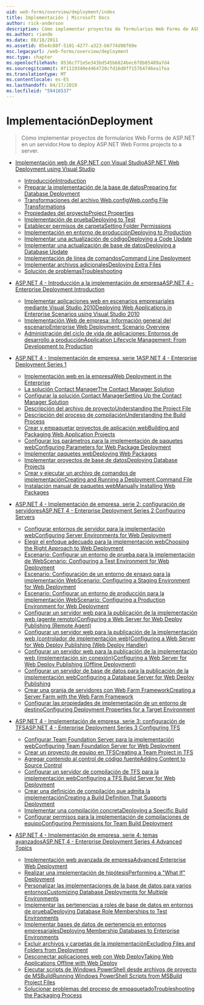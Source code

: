```yaml
---
uid: web-forms/overview/deployment/index
title: Implementación | Microsoft Docs
author: rick-anderson
description: Cómo implementar proyectos de formularios Web Forms de ASP.NET en un servidor.
ms.author: riande
ms.date: 08/18/2011
ms.assetid: 05e4c88f-5101-4277-a323-b6774d98f69e
msc.legacyurl: /web-forms/overview/deployment
msc.type: chapter
ms.openlocfilehash: 8536c771e5e343bd545b6824bec6f8b85489a7d4
ms.sourcegitcommit: 0f1119340e4464720cfd16d0ff15764746ea1fea
ms.translationtype: MT
ms.contentlocale: es-ES
ms.lasthandoff: 04/17/2019
ms.locfileid: "59416537"
---
```

# <a name="deployment"></a><span data-ttu-id="7c57b-103">Implementación</span><span class="sxs-lookup"><span data-stu-id="7c57b-103">Deployment</span></span>

> <span data-ttu-id="7c57b-104">Cómo implementar proyectos de formularios Web Forms de ASP.NET en un servidor.</span><span class="sxs-lookup"><span data-stu-id="7c57b-104">How to deploy ASP.NET Web Forms projects to a server.</span></span>


- [<span data-ttu-id="7c57b-105">Implementación web de ASP.NET con Visual Studio</span><span class="sxs-lookup"><span data-stu-id="7c57b-105">ASP.NET Web Deployment using Visual Studio</span></span>](visual-studio-web-deployment/index.md)

    - [<span data-ttu-id="7c57b-106">Introducción</span><span class="sxs-lookup"><span data-stu-id="7c57b-106">Introduction</span></span>](visual-studio-web-deployment/introduction.md)
    - [<span data-ttu-id="7c57b-107">Preparar la implementación de la base de datos</span><span class="sxs-lookup"><span data-stu-id="7c57b-107">Preparing for Database Deployment</span></span>](visual-studio-web-deployment/preparing-databases.md)
    - [<span data-ttu-id="7c57b-108">Transformaciones del archivo Web.config</span><span class="sxs-lookup"><span data-stu-id="7c57b-108">Web.config File Transformations</span></span>](visual-studio-web-deployment/web-config-transformations.md)
    - [<span data-ttu-id="7c57b-109">Propiedades del proyecto</span><span class="sxs-lookup"><span data-stu-id="7c57b-109">Project Properties</span></span>](visual-studio-web-deployment/project-properties.md)
    - [<span data-ttu-id="7c57b-110">Implementación de prueba</span><span class="sxs-lookup"><span data-stu-id="7c57b-110">Deploying to Test</span></span>](visual-studio-web-deployment/deploying-to-iis.md)
    - [<span data-ttu-id="7c57b-111">Establecer permisos de carpeta</span><span class="sxs-lookup"><span data-stu-id="7c57b-111">Setting Folder Permissions</span></span>](visual-studio-web-deployment/setting-folder-permissions.md)
    - [<span data-ttu-id="7c57b-112">Implementación en entorno de producción</span><span class="sxs-lookup"><span data-stu-id="7c57b-112">Deploying to Production</span></span>](visual-studio-web-deployment/deploying-to-production.md)
    - [<span data-ttu-id="7c57b-113">Implementar una actualización de código</span><span class="sxs-lookup"><span data-stu-id="7c57b-113">Deploying a Code Update</span></span>](visual-studio-web-deployment/deploying-a-code-update.md)
    - [<span data-ttu-id="7c57b-114">Implementar una actualización de base de datos</span><span class="sxs-lookup"><span data-stu-id="7c57b-114">Deploying a Database Update</span></span>](visual-studio-web-deployment/deploying-a-database-update.md)
    - [<span data-ttu-id="7c57b-115">Implementación de línea de comandos</span><span class="sxs-lookup"><span data-stu-id="7c57b-115">Command Line Deployment</span></span>](visual-studio-web-deployment/command-line-deployment.md)
    - [<span data-ttu-id="7c57b-116">Implementar archivos adicionales</span><span class="sxs-lookup"><span data-stu-id="7c57b-116">Deploying Extra Files</span></span>](visual-studio-web-deployment/deploying-extra-files.md)
    - [<span data-ttu-id="7c57b-117">Solución de problemas</span><span class="sxs-lookup"><span data-stu-id="7c57b-117">Troubleshooting</span></span>](visual-studio-web-deployment/troubleshooting.md)
- [<span data-ttu-id="7c57b-118">ASP.NET 4 - Introducción a la implementación de empresa</span><span class="sxs-lookup"><span data-stu-id="7c57b-118">ASP.NET 4 - Enterprise Deployment Introduction</span></span>](deploying-web-applications-in-enterprise-scenarios/index.md)

    - [<span data-ttu-id="7c57b-119">Implementar aplicaciones web en escenarios empresariales mediante Visual Studio 2010</span><span class="sxs-lookup"><span data-stu-id="7c57b-119">Deploying Web Applications in Enterprise Scenarios using Visual Studio 2010</span></span>](deploying-web-applications-in-enterprise-scenarios/deploying-web-applications-in-enterprise-scenarios.md)
    - [<span data-ttu-id="7c57b-120">Implementación Web de empresa: Información general del escenario</span><span class="sxs-lookup"><span data-stu-id="7c57b-120">Enterprise Web Deployment: Scenario Overview</span></span>](deploying-web-applications-in-enterprise-scenarios/enterprise-web-deployment-scenario-overview.md)
    - [<span data-ttu-id="7c57b-121">Administración del ciclo de vida de aplicaciones: Entornos de desarrollo a producción</span><span class="sxs-lookup"><span data-stu-id="7c57b-121">Application Lifecycle Management: From Development to Production</span></span>](deploying-web-applications-in-enterprise-scenarios/application-lifecycle-management-from-development-to-production.md)
- [<span data-ttu-id="7c57b-122">ASP.NET 4 - Implementación de empresa, serie 1</span><span class="sxs-lookup"><span data-stu-id="7c57b-122">ASP.NET 4 - Enterprise Deployment Series 1</span></span>](web-deployment-in-the-enterprise/index.md)

    - [<span data-ttu-id="7c57b-123">Implementación web en la empresa</span><span class="sxs-lookup"><span data-stu-id="7c57b-123">Web Deployment in the Enterprise</span></span>](web-deployment-in-the-enterprise/web-deployment-in-the-enterprise.md)
    - [<span data-ttu-id="7c57b-124">La solución Contact Manager</span><span class="sxs-lookup"><span data-stu-id="7c57b-124">The Contact Manager Solution</span></span>](web-deployment-in-the-enterprise/the-contact-manager-solution.md)
    - [<span data-ttu-id="7c57b-125">Configurar la solución Contact Manager</span><span class="sxs-lookup"><span data-stu-id="7c57b-125">Setting Up the Contact Manager Solution</span></span>](web-deployment-in-the-enterprise/setting-up-the-contact-manager-solution.md)
    - [<span data-ttu-id="7c57b-126">Descripción del archivo de proyecto</span><span class="sxs-lookup"><span data-stu-id="7c57b-126">Understanding the Project File</span></span>](web-deployment-in-the-enterprise/understanding-the-project-file.md)
    - [<span data-ttu-id="7c57b-127">Descripción del proceso de compilación</span><span class="sxs-lookup"><span data-stu-id="7c57b-127">Understanding the Build Process</span></span>](web-deployment-in-the-enterprise/understanding-the-build-process.md)
    - [<span data-ttu-id="7c57b-128">Crear y empaquetar proyectos de aplicación web</span><span class="sxs-lookup"><span data-stu-id="7c57b-128">Building and Packaging Web Application Projects</span></span>](web-deployment-in-the-enterprise/building-and-packaging-web-application-projects.md)
    - [<span data-ttu-id="7c57b-129">Configurar los parámetros para la implementación de paquetes web</span><span class="sxs-lookup"><span data-stu-id="7c57b-129">Configuring Parameters for Web Package Deployment</span></span>](web-deployment-in-the-enterprise/configuring-parameters-for-web-package-deployment.md)
    - [<span data-ttu-id="7c57b-130">Implementar paquetes web</span><span class="sxs-lookup"><span data-stu-id="7c57b-130">Deploying Web Packages</span></span>](web-deployment-in-the-enterprise/deploying-web-packages.md)
    - [<span data-ttu-id="7c57b-131">Implementar proyectos de base de datos</span><span class="sxs-lookup"><span data-stu-id="7c57b-131">Deploying Database Projects</span></span>](web-deployment-in-the-enterprise/deploying-database-projects.md)
    - [<span data-ttu-id="7c57b-132">Crear y ejecutar un archivo de comandos de implementación</span><span class="sxs-lookup"><span data-stu-id="7c57b-132">Creating and Running a Deployment Command File</span></span>](web-deployment-in-the-enterprise/creating-and-running-a-deployment-command-file.md)
    - [<span data-ttu-id="7c57b-133">Instalación manual de paquetes web</span><span class="sxs-lookup"><span data-stu-id="7c57b-133">Manually Installing Web Packages</span></span>](web-deployment-in-the-enterprise/manually-installing-web-packages.md)
- [<span data-ttu-id="7c57b-134">ASP.NET 4 - Implementación de empresa, serie 2: configuración de servidores</span><span class="sxs-lookup"><span data-stu-id="7c57b-134">ASP.NET 4 - Enterprise Deployment Series 2 Configuring Servers</span></span>](configuring-server-environments-for-web-deployment/index.md)

    - [<span data-ttu-id="7c57b-135">Configurar entornos de servidor para la implementación web</span><span class="sxs-lookup"><span data-stu-id="7c57b-135">Configuring Server Environments for Web Deployment</span></span>](configuring-server-environments-for-web-deployment/configuring-server-environments-for-web-deployment.md)
    - [<span data-ttu-id="7c57b-136">Elegir el enfoque adecuado para la implementación web</span><span class="sxs-lookup"><span data-stu-id="7c57b-136">Choosing the Right Approach to Web Deployment</span></span>](configuring-server-environments-for-web-deployment/choosing-the-right-approach-to-web-deployment.md)
    - [<span data-ttu-id="7c57b-137">Escenario: Configurar un entorno de prueba para la implementación de Web</span><span class="sxs-lookup"><span data-stu-id="7c57b-137">Scenario: Configuring a Test Environment for Web Deployment</span></span>](configuring-server-environments-for-web-deployment/scenario-configuring-a-test-environment-for-web-deployment.md)
    - [<span data-ttu-id="7c57b-138">Escenario: Configuración de un entorno de ensayo para la implementación Web</span><span class="sxs-lookup"><span data-stu-id="7c57b-138">Scenario: Configuring a Staging Environment for Web Deployment</span></span>](configuring-server-environments-for-web-deployment/scenario-configuring-a-staging-environment-for-web-deployment.md)
    - [<span data-ttu-id="7c57b-139">Escenario: Configurar un entorno de producción para la implementación Web</span><span class="sxs-lookup"><span data-stu-id="7c57b-139">Scenario: Configuring a Production Environment for Web Deployment</span></span>](configuring-server-environments-for-web-deployment/scenario-configuring-a-production-environment-for-web-deployment.md)
    - [<span data-ttu-id="7c57b-140">Configurar un servidor web para la publicación de la implementación web (agente remoto)</span><span class="sxs-lookup"><span data-stu-id="7c57b-140">Configuring a Web Server for Web Deploy Publishing (Remote Agent)</span></span>](configuring-server-environments-for-web-deployment/configuring-a-web-server-for-web-deploy-publishing-remote-agent.md)
    - [<span data-ttu-id="7c57b-141">Configurar un servidor web para la publicación de la implementación web (controlador de implementación web)</span><span class="sxs-lookup"><span data-stu-id="7c57b-141">Configuring a Web Server for Web Deploy Publishing (Web Deploy Handler)</span></span>](configuring-server-environments-for-web-deployment/configuring-a-web-server-for-web-deploy-publishing-web-deploy-handler.md)
    - [<span data-ttu-id="7c57b-142">Configurar un servidor web para la publicación de la implementación web (implementación sin conexión)</span><span class="sxs-lookup"><span data-stu-id="7c57b-142">Configuring a Web Server for Web Deploy Publishing (Offline Deployment)</span></span>](configuring-server-environments-for-web-deployment/configuring-a-web-server-for-web-deploy-publishing-offline-deployment.md)
    - [<span data-ttu-id="7c57b-143">Configurar un servidor de base de datos para la publicación de la implementación web</span><span class="sxs-lookup"><span data-stu-id="7c57b-143">Configuring a Database Server for Web Deploy Publishing</span></span>](configuring-server-environments-for-web-deployment/configuring-a-database-server-for-web-deploy-publishing.md)
    - [<span data-ttu-id="7c57b-144">Crear una granja de servidores con Web Farm Framework</span><span class="sxs-lookup"><span data-stu-id="7c57b-144">Creating a Server Farm with the Web Farm Framework</span></span>](configuring-server-environments-for-web-deployment/creating-a-server-farm-with-the-web-farm-framework.md)
    - [<span data-ttu-id="7c57b-145">Configurar las propiedades de implementación de un entorno de destino</span><span class="sxs-lookup"><span data-stu-id="7c57b-145">Configuring Deployment Properties for a Target Environment</span></span>](configuring-server-environments-for-web-deployment/configuring-deployment-properties-for-a-target-environment.md)
- [<span data-ttu-id="7c57b-146">ASP.NET 4 - Implementación de empresa, serie 3: configuración de TFS</span><span class="sxs-lookup"><span data-stu-id="7c57b-146">ASP.NET 4 - Enterprise Deployment Series 3 Configuring TFS</span></span>](configuring-team-foundation-server-for-web-deployment/index.md)

    - [<span data-ttu-id="7c57b-147">Configurar Team Foundation Server para la implementación web</span><span class="sxs-lookup"><span data-stu-id="7c57b-147">Configuring Team Foundation Server for Web Deployment</span></span>](configuring-team-foundation-server-for-web-deployment/configuring-team-foundation-server-for-web-deployment.md)
    - [<span data-ttu-id="7c57b-148">Crear un proyecto de equipo en TFS</span><span class="sxs-lookup"><span data-stu-id="7c57b-148">Creating a Team Project in TFS</span></span>](configuring-team-foundation-server-for-web-deployment/creating-a-team-project-in-tfs.md)
    - [<span data-ttu-id="7c57b-149">Agregar contenido al control de código fuente</span><span class="sxs-lookup"><span data-stu-id="7c57b-149">Adding Content to Source Control</span></span>](configuring-team-foundation-server-for-web-deployment/adding-content-to-source-control.md)
    - [<span data-ttu-id="7c57b-150">Configurar un servidor de compilación de TFS para la implementación web</span><span class="sxs-lookup"><span data-stu-id="7c57b-150">Configuring a TFS Build Server for Web Deployment</span></span>](configuring-team-foundation-server-for-web-deployment/configuring-a-tfs-build-server-for-web-deployment.md)
    - [<span data-ttu-id="7c57b-151">Crear una definición de compilación que admita la implementación</span><span class="sxs-lookup"><span data-stu-id="7c57b-151">Creating a Build Definition That Supports Deployment</span></span>](configuring-team-foundation-server-for-web-deployment/creating-a-build-definition-that-supports-deployment.md)
    - [<span data-ttu-id="7c57b-152">Implementar una compilación concreta</span><span class="sxs-lookup"><span data-stu-id="7c57b-152">Deploying a Specific Build</span></span>](configuring-team-foundation-server-for-web-deployment/deploying-a-specific-build.md)
    - [<span data-ttu-id="7c57b-153">Configurar permisos para la implementación de compilaciones de equipo</span><span class="sxs-lookup"><span data-stu-id="7c57b-153">Configuring Permissions for Team Build Deployment</span></span>](configuring-team-foundation-server-for-web-deployment/configuring-permissions-for-team-build-deployment.md)
- [<span data-ttu-id="7c57b-154">ASP.NET 4 - Implementación de empresa, serie 4: temas avanzados</span><span class="sxs-lookup"><span data-stu-id="7c57b-154">ASP.NET 4 - Enterprise Deployment Series 4 Advanced Topics</span></span>](advanced-enterprise-web-deployment/index.md)

    - [<span data-ttu-id="7c57b-155">Implementación web avanzada de empresa</span><span class="sxs-lookup"><span data-stu-id="7c57b-155">Advanced Enterprise Web Deployment</span></span>](advanced-enterprise-web-deployment/advanced-enterprise-web-deployment.md)
    - [<span data-ttu-id="7c57b-156">Realizar una implementación de hipótesis</span><span class="sxs-lookup"><span data-stu-id="7c57b-156">Performing a "What If" Deployment</span></span>](advanced-enterprise-web-deployment/performing-a-what-if-deployment.md)
    - [<span data-ttu-id="7c57b-157">Personalizar las implementaciones de la base de datos para varios entornos</span><span class="sxs-lookup"><span data-stu-id="7c57b-157">Customizing Database Deployments for Multiple Environments</span></span>](advanced-enterprise-web-deployment/customizing-database-deployments-for-multiple-environments.md)
    - [<span data-ttu-id="7c57b-158">Implementar las pertenencias a roles de base de datos en entornos de prueba</span><span class="sxs-lookup"><span data-stu-id="7c57b-158">Deploying Database Role Memberships to Test Environments</span></span>](advanced-enterprise-web-deployment/deploying-database-role-memberships-to-test-environments.md)
    - [<span data-ttu-id="7c57b-159">Implementar bases de datos de pertenencia en entornos empresariales</span><span class="sxs-lookup"><span data-stu-id="7c57b-159">Deploying Membership Databases to Enterprise Environments</span></span>](advanced-enterprise-web-deployment/deploying-membership-databases-to-enterprise-environments.md)
    - [<span data-ttu-id="7c57b-160">Excluir archivos y carpetas de la implementación</span><span class="sxs-lookup"><span data-stu-id="7c57b-160">Excluding Files and Folders from Deployment</span></span>](advanced-enterprise-web-deployment/excluding-files-and-folders-from-deployment.md)
    - [<span data-ttu-id="7c57b-161">Desconectar aplicaciones web con Web Deploy</span><span class="sxs-lookup"><span data-stu-id="7c57b-161">Taking Web Applications Offline with Web Deploy</span></span>](advanced-enterprise-web-deployment/taking-web-applications-offline-with-web-deploy.md)
    - [<span data-ttu-id="7c57b-162">Ejecutar scripts de Windows PowerShell desde archivos de proyecto de MSBuild</span><span class="sxs-lookup"><span data-stu-id="7c57b-162">Running Windows PowerShell Scripts from MSBuild Project Files</span></span>](advanced-enterprise-web-deployment/running-windows-powershell-scripts-from-msbuild-project-files.md)
    - [<span data-ttu-id="7c57b-163">Solucionar problemas del proceso de empaquetado</span><span class="sxs-lookup"><span data-stu-id="7c57b-163">Troubleshooting the Packaging Process</span></span>](advanced-enterprise-web-deployment/troubleshooting-the-packaging-process.md)
